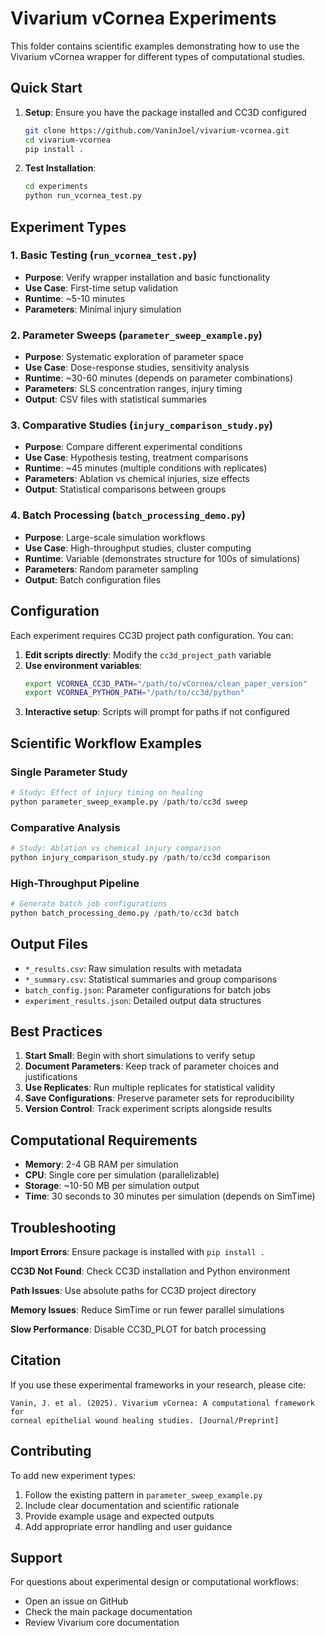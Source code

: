 # Vivarium vCornea Experiments

This folder contains scientific examples demonstrating how to use the Vivarium vCornea wrapper for different types of computational studies.

## Quick Start

1. **Setup**: Ensure you have the package installed and CC3D configured
   ```bash
   git clone https://github.com/VaninJoel/vivarium-vcornea.git
   cd vivarium-vcornea
   pip install .
   ```

2. **Test Installation**: 
   ```bash
   cd experiments
   python run_vcornea_test.py
   ```

## Experiment Types

### 1. Basic Testing (`run_vcornea_test.py`)
- **Purpose**: Verify wrapper installation and basic functionality
- **Use Case**: First-time setup validation
- **Runtime**: ~5-10 minutes
- **Parameters**: Minimal injury simulation

### 2. Parameter Sweeps (`parameter_sweep_example.py`)
- **Purpose**: Systematic exploration of parameter space
- **Use Case**: Dose-response studies, sensitivity analysis
- **Runtime**: ~30-60 minutes (depends on parameter combinations)
- **Parameters**: SLS concentration ranges, injury timing
- **Output**: CSV files with statistical summaries

### 3. Comparative Studies (`injury_comparison_study.py`)
- **Purpose**: Compare different experimental conditions
- **Use Case**: Hypothesis testing, treatment comparisons
- **Runtime**: ~45 minutes (multiple conditions with replicates)
- **Parameters**: Ablation vs chemical injuries, size effects
- **Output**: Statistical comparisons between groups

### 4. Batch Processing (`batch_processing_demo.py`)
- **Purpose**: Large-scale simulation workflows
- **Use Case**: High-throughput studies, cluster computing
- **Runtime**: Variable (demonstrates structure for 100s of simulations)
- **Parameters**: Random parameter sampling
- **Output**: Batch configuration files

## Configuration

Each experiment requires CC3D project path configuration. You can:

1. **Edit scripts directly**: Modify the `cc3d_project_path` variable
2. **Use environment variables**:
   ```bash
   export VCORNEA_CC3D_PATH="/path/to/vCornea/clean_paper_version"
   export VCORNEA_PYTHON_PATH="/path/to/cc3d/python"
   ```
3. **Interactive setup**: Scripts will prompt for paths if not configured

## Scientific Workflow Examples

### Single Parameter Study
```python
# Study: Effect of injury timing on healing
python parameter_sweep_example.py /path/to/cc3d sweep
```

### Comparative Analysis
```python
# Study: Ablation vs chemical injury comparison
python injury_comparison_study.py /path/to/cc3d comparison
```

### High-Throughput Pipeline
```python
# Generate batch job configurations
python batch_processing_demo.py /path/to/cc3d batch
```

## Output Files

- `*_results.csv`: Raw simulation results with metadata
- `*_summary.csv`: Statistical summaries and group comparisons
- `batch_config.json`: Parameter configurations for batch jobs
- `experiment_results.json`: Detailed output data structures

## Best Practices

1. **Start Small**: Begin with short simulations to verify setup
2. **Document Parameters**: Keep track of parameter choices and justifications
3. **Use Replicates**: Run multiple replicates for statistical validity
4. **Save Configurations**: Preserve parameter sets for reproducibility
5. **Version Control**: Track experiment scripts alongside results

## Computational Requirements

- **Memory**: 2-4 GB RAM per simulation
- **CPU**: Single core per simulation (parallelizable)
- **Storage**: ~10-50 MB per simulation output
- **Time**: 30 seconds to 30 minutes per simulation (depends on SimTime)

## Troubleshooting

**Import Errors**: Ensure package is installed with `pip install .`

**CC3D Not Found**: Check CC3D installation and Python environment

**Path Issues**: Use absolute paths for CC3D project directory

**Memory Issues**: Reduce SimTime or run fewer parallel simulations

**Slow Performance**: Disable CC3D_PLOT for batch processing

## Citation

If you use these experimental frameworks in your research, please cite:

```
Vanin, J. et al. (2025). Vivarium vCornea: A computational framework for 
corneal epithelial wound healing studies. [Journal/Preprint]
```

## Contributing

To add new experiment types:

1. Follow the existing pattern in `parameter_sweep_example.py`
2. Include clear documentation and scientific rationale
3. Provide example usage and expected outputs
4. Add appropriate error handling and user guidance

## Support

For questions about experimental design or computational workflows:
- Open an issue on GitHub
- Check the main package documentation
- Review Vivarium core documentation
